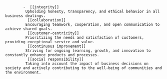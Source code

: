			-  [[integrity]]
			 Upholding honesty, transparency, and ethical behavior in all business dealings.
			  [[collaboration]]
			 Encouraging teamwork, cooperation, and open communication to achieve shared goals.
			  [[customer-centricity]]
			 Prioritizing the needs and satisfaction of customers, providing exceptional service and value.
			  [[continuous improvement]]
			 Striving for ongoing learning, growth, and innovation to constantly enhance products and processes.
			  [[social responsibility]]
			 Taking into account the impact of business decisions on society and actively contributing to the well-being of communities and the environment.



